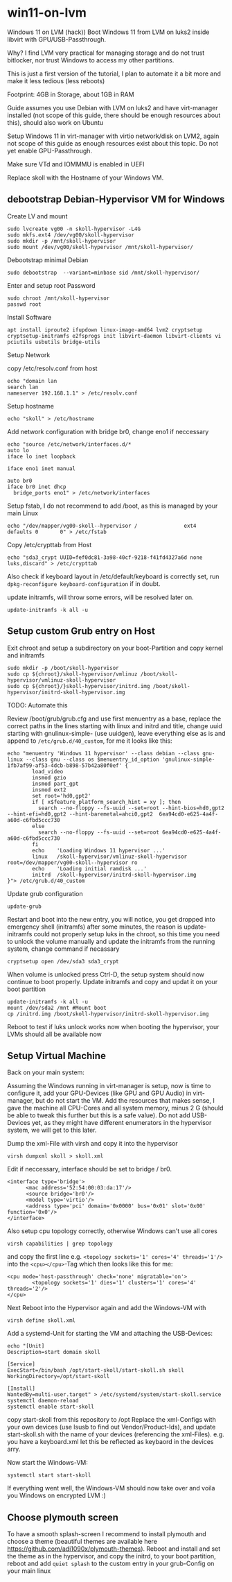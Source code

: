 # win11-on-lvm
Windows 11 on LVM (hack))
Boot Windows 11 from LVM on luks2 inside libvirt with GPU/USB-Passthrough.

Why? I find LVM very practical for managing storage and do not trust bitlocker, nor trust Windows to access my other partitions.

This is just a first version of the tutorial, I plan to automate it a bit more and make it less tedious (less reboots)

Footprint: 4GB in Storage, about 1GB in RAM 

Guide assumes you use Debian with LVM on luks2 and have virt-manager installed (not scope of this guide, there should be enough resources about this), should also work on Ubuntu

Setup Windows 11 in virt-manager with virtio network/disk on LVM2, again not scope of this guide as enough resources exist about this topic. Do not yet enable GPU-Passthrough.

Make sure VTd and IOMMMU is enabled in UEFI

Replace skoll with the Hostname of your Windows VM.

## debootstrap Debian-Hypervisor VM for Windows
Create LV and mount 
```
sudo lvcreate vg00 -n skoll-hypervisor -L4G
sudo mkfs.ext4 /dev/vg00/skoll-hypervisor
sudo mkdir -p /mnt/skoll-hypervisor
sudo mount /dev/vg00/skoll-hypervisor /mnt/skoll-hypervisor/
```
Debootstrap minimal Debian
```
sudo debootstrap  --variant=minbase sid /mnt/skoll-hypervisor/
```
Enter and setup root Password
```
sudo chroot /mnt/skoll-hypervisor
passwd root
```
Install Software
```
apt install iproute2 ifupdown linux-image-amd64 lvm2 cryptsetup cryptsetup-initramfs e2fsprogs init libvirt-daemon libvirt-clients vi pciutils usbutils bridge-utils
```
Setup Network

copy /etc/resolv.conf from host
```
echo "domain lan
search lan
nameserver 192.168.1.1" > /etc/resolv.conf
```
Setup hostname
```
echo "skoll" > /etc/hostname
```
Add network configuration with bridge br0, change eno1 if neccessary
```
echo "source /etc/network/interfaces.d/*
auto lo
iface lo inet loopback

iface eno1 inet manual

auto br0
iface br0 inet dhcp
  bridge_ports eno1" > /etc/network/interfaces
```
Setup fstab, I do not recommend to add /boot,  as this is managed by your main Linux
```
echo "/dev/mapper/vg00-skoll--hypervisor /               ext4   defaults 0       0" > /etc/fstab
```

Copy /etc/crypttab from Host
```
echo "sda3_crypt UUID=fef0dc81-3a98-40cf-9218-f41fd4327a6d none luks,discard" > /etc/crypttab
```
Also check if keyboard layout in /etc/default/keyboard is correctly set, run `dpkg-reconfigure keyboard-configuration` if in doubt.

update initramfs, will throw some errors, will be resolved later on.
```
update-initramfs -k all -u
```

## Setup custom Grub entry on Host
Exit chroot and setup a subdirectory on your boot-Partition and copy kernel and initramfs
```
sudo mkdir -p /boot/skoll-hypervisor
sudo cp ${chroot}/skoll-hypervisor/vmlinuz /boot/skoll-hypervisor/vmlinuz-skoll-hypervisor
sudo cp ${chroot}/}skoll-hypervisor/initrd.img /boot/skoll-hypervisor/initrd-skoll-hypervisor.img
```
TODO: Automate this

Review /boot/grub/grub.cfg and use first menuentry as a base, replace the correct paths in the lines starting with linux and initrd and title, change uuid starting with gnulinux-simple- (use uuidgen), leave everything else as is and append to `/etc/grub.d/40_custom`, for me it looks like this:
```
echo "menuentry 'Windows 11 hypervisor' --class debian --class gnu-linux --class gnu --class os $menuentry_id_option 'gnulinux-simple-1fb7af99-af53-4dcb-b898-57b42a80f0ef' {
        load_video
        insmod gzio
        insmod part_gpt
        insmod ext2
        set root='hd0,gpt2'
        if [ x$feature_platform_search_hint = xy ]; then
          search --no-floppy --fs-uuid --set=root --hint-bios=hd0,gpt2 --hint-efi=hd0,gpt2 --hint-baremetal=ahci0,gpt2  6ea94cd0-e625-4a4f-a60d-c6fbd5ccc730
        else
          search --no-floppy --fs-uuid --set=root 6ea94cd0-e625-4a4f-a60d-c6fbd5ccc730
        fi
        echo    'Loading Windows 11 hypervisor ...'
        linux   /skoll-hypervisor/vmlinuz-skoll-hypervisor root=/dev/mapper/vg00-skoll--hypervisor ro
        echo    'Loading initial ramdisk ...'
        initrd  /skoll-hypervisor/initrd-skoll-hypervisor.img
}"> /etc/grub.d/40_custom
```
Update grub configuration
```
update-grub
```
Restart and boot into the new entry, you will notice, you get dropped into emergency shell (initramfs) after some minutes, the reason  is update-initramfs could not properly setup luks in the chroot, so this time you need to unlock the volume manually and update the initramfs from the running system, change command if necassary
```
cryptsetup open /dev/sda3 sda3_crypt
```
When volume is unlocked press Ctrl-D, the setup system should now continue to boot properly.
Update initramfs and copy and updat it on your boot partition
```
update-initramfs -k all -u
mount /dev/sda2 /mnt #Mount boot
cp /initrd.img /boot/skoll-hypervisor/initrd-skoll-hypervisor.img
```
Reboot to test if luks unlock works now when booting the hypervisor, your LVMs should all be available now

## Setup Virtual Machine

Back on your main system:

Assuming the Windows running in virt-manager is setup, now is time to configure it, add your GPU-Devices (like GPU and GPU Audio) in virt-manager, but do not start the VM. Add the resources that makes sense, I gave the machine all CPU-Cores and all system memory, minus 2 G (should be able to tweak this further but this is a safe  value). Do not add USB-Devices yet, as they might have different enumerators in the hypervisor system, we will get to this later.

Dump the xml-File with virsh and copy it into the hypervisor 
```
virsh dumpxml skoll > skoll.xml
```
Edit if neccessary, interface should be set to bridge / br0.
```
<interface type='bridge'>
      <mac address='52:54:00:03:da:17'/>
      <source bridge='br0'/>
      <model type='virtio'/>
      <address type='pci' domain='0x0000' bus='0x01' slot='0x00' function='0x0'/>
</interface>
```
Also setup cpu topology correctly, otherwise Windows can't use all cores
```
virsh capabilities | grep topology
```
and copy the first line e.g. `<topology sockets='1' cores='4' threads='1'/>` into the `<cpu></cpu>`-Tag which then looks like this for me:
```
<cpu mode='host-passthrough' check='none' migratable='on'>
        <topology sockets='1' dies='1' clusters='1' cores='4' threads='2'/>
</cpu>
```
Next Reboot into the Hypervisor again and add the Windows-VM with
```
virsh define skoll.xml
```
Add a systemd-Unit for starting the VM and attaching the USB-Devices:
```
echo "[Unit]
Description=start domain skoll

[Service]
ExecStart=/bin/bash /opt/start-skoll/start-skoll.sh skoll
WorkingDirectory=/opt/start-skoll

[Install]
WantedBy=multi-user.target" > /etc/systemd/system/start-skoll.service
systemctl daemon-reload
systemctl enable start-skoll
```
copy start-skoll from this repository to /opt
Replace the xml-Configs with your own devices (use lsusb to find out Vendor/Product-Ids), and update start-skoll.sh with the name of your devices (referencing the xml-Files).
e.g. you have a keyboard.xml let this be reflected as keybaord in the devices arry.

Now start the Windows-VM:
```
systemctl start start-skoll
```
If everything went well, the Windows-VM should now take over and voila you Windows on encrypted LVM :)

## Choose plymouth screen ##
To have a smooth splash-screen I recommend to install plymouth and choose a theme (beautiful themes are available here https://github.com/adi1090x/plymouth-themes).
Reboot and install and set the theme as in the hypervisor, and copy the initrd, to your boot partition,
reboot and add ```quiet splash``` to the custom entry in your grub-Config on your main linux

